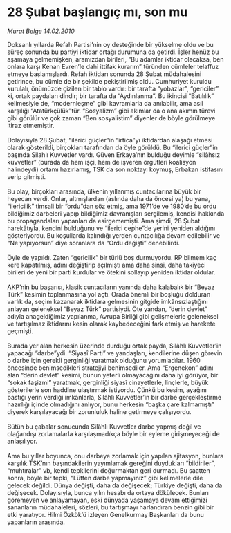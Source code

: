 # 28 Şubat başlangıç mı, son mu

*Murat Belge 14.02.2010*

<div class="taraf_structure_2col_1zq">
<div class="margen_n">



 <p>Doksanlı yıllarda Refah Partisi’nin oy desteğinde bir yükselme oldu ve bu süreç sonunda bu partiyi iktidar ortağı durumuna da getirdi. İşler henüz bu aşamaya gelmemişken, aramızdan birileri, “Bu adamlar iktidar olacaksa, ben onlara karşı Kenan Evren’le dahi ittifak kurarım” türünden cümleler telaffuz etmeye başlamışlardı. Refah iktidarı sonunda 28 Şubat müdahalesini getirince, bu cümle de bir şekilde pekiştirilmiş oldu. Cumhuriyet kuruldu kurulalı, önümüzde çizilen bir tablo vardır: bir tarafta “yobazlar”, “gericiler” ki, ortak paydaları dindir; bir tarafta da “Aydınlanma”. Bu ikincisi “Batılılık” kelimesiyle de, “modernleşme” gibi kavramlarla da anılabilir, ama asıl karşılığı “Atatürkçülük”tür. “Sosyalizm” gibi akımlar da o ana akımın türevi gibi görülür ve çok zaman “Ben sosyalistim” diyenler de böyle görülmeye itiraz etmemiştir. <br/><br/>Dolayısıyla 28 Şubat, “ilerici güçler”in “irtica”yı iktidardan alaşağı etmesi olarak gösterildi, birçokları tarafından da öyle görüldü. Bu “ilerici güçler”in başında Silahlı Kuvvetler vardı. Güven Erkaya’nın bulduğu deyimle “silâhsız kuvvetler” (burada da hem işçi, hem de işveren örgütleri koalisyon halindeydi) ortamı hazırlamış, TSK da son noktayı koymuş, Erbakan istifasını verip gitmişti. <br/><br/>Bu olay, birçokları arasında, ülkenin yıllanmış cuntacılarına büyük bir heyecan verdi. Onlar, altmışlardan (aslında daha da öncesi ya) bu yana, “ilericilik” timsali bir “ordu”dan söz etmiş, ama 1971’de ve 1980’de bu ordu bildiğimiz darbeleri yapıp bildiğimiz davranışları sergilemiş, kendisi hakkında bu propagandaları yapanları da esirgememişti. Ama şimdi, 28 Şubat harekâtıyla, kendini bulduğunu ve “ilerici cephe”de yerini yeniden aldığını gösteriyordu. Bu koşullarda kalındığı yerden cuntacılığa devam edilebilir ve “Ne yapıyorsun” diye soranlara da “Ordu değişti” denebilirdi. <br/><br/>Öyle de yapıldı. Zaten “gericilik” bir türlü boş durmuyordu. RP bilmem kaç kere kapatılmış, adını değiştirip açılmıştı ama daha sinsi, daha takiyeci birileri de yeni bir parti kurdular ve ötekini sollayıp yeniden iktidar oldular. <br/><br/>AKP’nin bu başarısı, klasik cuntacıların yanında daha kalabalık bir “Beyaz Türk” kesimin toplanmasına yol açtı. Orada önemli bir boşluğu dolduran varlık da, seçim kazanarak iktidara gelmesinin gitgide imkânsızlaştığını anlayan geleneksel “Beyaz Türk” partisiydi. Öte yandan, “derin devlet” adıyla anageldiğimiz yapılanma, Avrupa Birliği gibi gelişmelerle geleneksel ve tartışılmaz iktidarını kesin olarak kaybedeceğini fark etmiş ve harekete geçmişti. <br/><br/>Burada yer alan herkesin üzerinde durduğu ortak payda, Silâhlı Kuvvetler’in yapacağı “darbe”ydi. “Siyasî Parti” ve yandaşları, kendilerine düşen görevin o darbe için gerekli gerginliği yaratmak olduğunu yorumladılar. 1960 öncesinde benimsedikleri stratejiyi benimsediler. Ama “Ergenekon” adını alan “derin devlet” kesimi, bunun yeterli olmayacağını daha iyi görüyor, bir “sokak faşizmi” yaratmak, gerginliği siyasî cinayetlerle, linçlerle, büyük gösterilerle son haddine ulaştırmak istiyordu. Çünkü bu kesim, ayağını bastığı yerin verdiği imkânlarla, Silâhlı Kuvvetler’in bir darbe gerçekleştirme hazırlığı içinde olmadığını anlıyor, bunu herkesin “başka çare kalmamıştı” diyerek karşılayacağı bir zorunluluk haline getirmeye çalışıyordu. <br/><br/>Bütün bu çabalar sonucunda Silâhlı Kuvvetler darbe yapmış değil ve olağandışı zorlamalarla karşılaşmadıkça böyle bir eyleme girişmeyeceği de anlaşılıyor. <br/><br/>Ama bu yıllar boyunca, onu darbeye zorlamak için yapılan ajitasyon, bunlara karşılık TSK’nın başındakilerin yayımlamak gereğini duydukları “bildiriler”, “muhtıralar” vb, kendi tepkilerini doğurmaktan geri durmadı. Bu saatten sonra, böyle bir tepki, “Lütfen darbe yapmayınız” gibi kelimelerle dile gelecek değildi. Dünya değişti, daha da değişecek; Türkiye değişti, daha da değişecek. Dolayısıyla, bunca yılın hesabı da ortaya dökülecek. Bunları göremeyen ve anlayamayan, eski dünyada yaşamaya devam ettiğimizi sananların müdahaleleri, sözleri, bu tartışmayı harlandıran benzin gibi bir etki yaratıyor. Hilmi Özkök’ü izleyen Genelkurmay Başkanları da bunu yapanların arasında.</p>
<br/>
<br/>
<br/>



<br/>


<div id="taraf_not">
</div>

</div>


</div>
